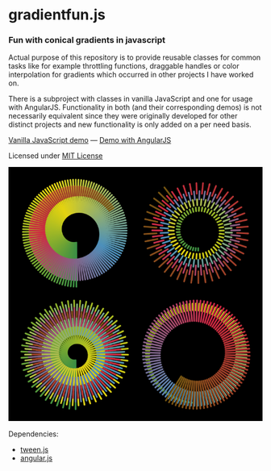 gradientfun.js
==============

### Fun with conical gradients in javascript ###

Actual purpose of this repository is to provide reusable classes for common tasks like for example throttling functions, draggable handles or color interpolation for gradients which occurred in other projects I have worked on.

There is a subproject with classes in vanilla JavaScript and one for usage with AngularJS.
Functionality in both (and their corresponding demos) is not necessarily equivalent since they were originally developed for other distinct projects and new functionality is only added on a per need basis.

[Vanilla JavaScript demo](http://daign.github.com/gradientfun.js/vanilla/) — [Demo with AngularJS](http://daign.github.com/gradientfun.js/angular/)

Licensed under [MIT License](https://github.com/daign/gradientfun.js/blob/master/LICENSE)

![example](./example.png)

Dependencies:
* [tween.js](https://github.com/sole/tween.js)
* [angular.js](https://github.com/angular/angular.js)

